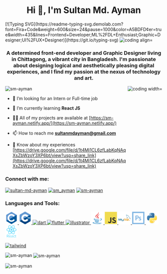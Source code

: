 <h1 align="center">Hi 👋, I'm Sultan Md. Ayman</h1>
[![Typing SVG](https://readme-typing-svg.demolab.com?font=Fira+Code&weight=600&size=24&pause=1000&color=A5BDFD&center=true&width=435&lines=Frontend+Developer;ML%2FDL+Enthusiast;Graphic+Designer;UI%2FUX+Designer)](https://git.io/typing-svg)
<img alt="coding align="right" src="https://camo.githubusercontent.com/ba9f3bd30647e352a3f5e1e45eb45c6ec7bad6155cd16aaedf4a426738da0ca5/68747470733a2f2f696e646f616e616c79746963612e636f6d2f7374617469632f696d616765732f62616e6e6572722e676966"> <br>
<h3 align="center">A determined front-end developer and Graphic Designer living in Chittagong, a vibrant city in Bangladesh. I'm passionate about designing logical and aesthetically pleasing digital experiences, and I find my passion at the nexus of technology and art.</h3>
<img alt="coding width="500" height="300" align="right" src="https://cdn.dribbble.com/users/720555/screenshots/4029449/desk.gif">
<p align="left"> <img src="https://komarev.com/ghpvc/?username=sm-ayman&label=Profile%20views&color=0e75b6&style=flat" alt="sm-ayman" /> </p>

- 🤝 I’m looking for an Intern or Full-time job

- 🌱 I’m currently learning **React JS**

- 👨‍💻 All of my projects are available at [https://sm-ayman.netlify.app/](https://sm-ayman.netlify.app/)

- 📫 How to reach me **sultanmdayman@gmail.com**

- 📄 Know about my experiences [https://drive.google.com/file/d/1t4Mi1CL6zfLabKqNAqXsZbWzoY3XP6bt/view?usp=share_link](https://drive.google.com/file/d/1t4Mi1CL6zfLabKqNAqXsZbWzoY3XP6bt/view?usp=share_link)

<h3 align="left">Connect with me:</h3>
<p align="left">
<a href="https://linkedin.com/in/sultan-md-ayman" target="blank"><img align="center" src="https://raw.githubusercontent.com/rahuldkjain/github-profile-readme-generator/master/src/images/icons/Social/linked-in-alt.svg" alt="sultan-md-ayman" height="30" width="40" /></a>
<a href="https://instagram.com/sm_ayman" target="blank"><img align="center" src="https://raw.githubusercontent.com/rahuldkjain/github-profile-readme-generator/master/src/images/icons/Social/instagram.svg" alt="sm_ayman" height="30" width="40" /></a>
<a href="https://www.leetcode.com/sm-ayman" target="blank"><img align="center" src="https://raw.githubusercontent.com/rahuldkjain/github-profile-readme-generator/master/src/images/icons/Social/leet-code.svg" alt="sm-ayman" height="30" width="40" /></a>
</p>

<h3 align="left">Languages and Tools:</h3>
<p align="left"> <a href="https://www.cprogramming.com/" target="_blank" rel="noreferrer"> <img src="https://raw.githubusercontent.com/devicons/devicon/master/icons/c/c-original.svg" alt="c" width="40" height="40"/> </a> <a href="https://www.w3schools.com/cpp/" target="_blank" rel="noreferrer"> <img src="https://raw.githubusercontent.com/devicons/devicon/master/icons/cplusplus/cplusplus-original.svg" alt="cplusplus" width="40" height="40"/> </a> <a href="https://dart.dev" target="_blank" rel="noreferrer"> <img src="https://www.vectorlogo.zone/logos/dartlang/dartlang-icon.svg" alt="dart" width="40" height="40"/> </a> <a href="https://flutter.dev" target="_blank" rel="noreferrer"> <img src="https://www.vectorlogo.zone/logos/flutterio/flutterio-icon.svg" alt="flutter" width="40" height="40"/> </a> <a href="https://www.adobe.com/in/products/illustrator.html" target="_blank" rel="noreferrer"> <img src="https://www.vectorlogo.zone/logos/adobe_illustrator/adobe_illustrator-icon.svg" alt="illustrator" width="40" height="40"/> </a> <a href="https://www.java.com" target="_blank" rel="noreferrer"> <img src="https://raw.githubusercontent.com/devicons/devicon/master/icons/java/java-original.svg" alt="java" width="40" height="40"/> </a> <a href="https://developer.mozilla.org/en-US/docs/Web/JavaScript" target="_blank" rel="noreferrer"> <img src="https://raw.githubusercontent.com/devicons/devicon/master/icons/javascript/javascript-original.svg" alt="javascript" width="40" height="40"/> </a> <a href="https://www.mysql.com/" target="_blank" rel="noreferrer"> <img src="https://raw.githubusercontent.com/devicons/devicon/master/icons/mysql/mysql-original-wordmark.svg" alt="mysql" width="40" height="40"/> </a> <a href="https://www.photoshop.com/en" target="_blank" rel="noreferrer"> <img src="https://raw.githubusercontent.com/devicons/devicon/master/icons/photoshop/photoshop-line.svg" alt="photoshop" width="40" height="40"/> </a> <a href="https://www.python.org" target="_blank" rel="noreferrer"> <img src="https://raw.githubusercontent.com/devicons/devicon/master/icons/python/python-original.svg" alt="python" width="40" height="40"/> </a> <a href="https://reactjs.org/" target="_blank" rel="noreferrer"> <img src="https://raw.githubusercontent.com/devicons/devicon/master/icons/react/react-original-wordmark.svg" alt="react" width="40" height="40"/> </a> </p>
<p align="left"> <a href="https://tailwindcss.com/" target="_blank" rel="noreferrer"> <img src="https://www.vectorlogo.zone/logos/tailwindcss/tailwindcss-icon.svg" alt="tailwind" width="40" height="40"/> </a> </p>

<p><img align="left" src="https://github-readme-stats.vercel.app/api/top-langs?username=sm-ayman&show_icons=true&locale=en&layout=compact" alt="sm-ayman" /></p>

<p>&nbsp;<img align="center" src="https://github-readme-stats.vercel.app/api?username=sm-ayman&show_icons=true&locale=en" alt="sm-ayman" /></p>

<p><img align="center" src="https://github-readme-streak-stats.herokuapp.com/?user=sm-ayman&" alt="sm-ayman" /></p>
